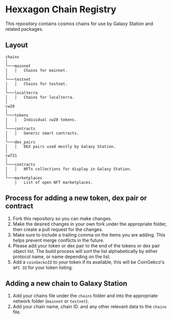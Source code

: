 # Hexxagon Chain Registry

This repository contains cosmos chains for use by Galaxy Station and related packages.

## Layout

```
chains
│
└───mainnet
│   │   Chains for mainnet.
│
└───testnet
│   │   Chains for testnet.
│
└───localterra
│   │   Chains for localterra.
│
cw20
│
└───tokens
│   │   Individual cw20 tokens.
│
└───contracts
│   │   Generic smart contracts.
│
└───dex_pairs
│   │   DEX pairs used mostly by Galaxy Station.
│
cw721
│
└───contracts
│   │   NFTs collections for display in Galaxy Station.
│
└───marketplaces
    │   List of open NFT marketplaces.
```

## Process for adding a new token, dex pair or contract

1. Fork this repository so you can make changes.
2. Make the desired changes in your own fork under the appropriate folder, then create a pull request for the changes.
3. Make sure to include a trailing comma on the items you are adding. This helps prevent merge conflicts in the future.
4. Please add your token or dex pair to the end of the tokens or dex pair object list. The build process will sort the list alphabetically by either protocol name, or name depending on the list.
5. Add a `coinGeckoID` to your token if its available, this will be CoinGekco's `API ID` for your token listing.

## Adding a new chain to Galaxy Station

1. Add your chains file under the `chains` folder and into the appropriate network folder (`mainnet` or `testnet`).
2. Add your chain name, chain ID. and any other relevant data to the `chains` file.
